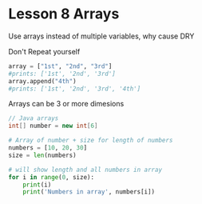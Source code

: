 # Lesson 8 Arrays

Use arrays instead of multiple variables, why cause DRY

Don't Repeat yourself

```python
array = ["1st", "2nd", "3rd"]
#prints: ['1st', '2nd', '3rd']
array.append("4th")
#prints: ['1st', '2nd', '3rd', '4th']
```

Arrays can be 3 or more dimesions

```java
// Java arrays
int[] number = new int[6]
```

```python
# Array of number + size for length of numbers
numbers = [10, 20, 30]
size = len(numbers)

# will show length and all numbers in array
for i in range(0, size):
    print(i)
    print('Numbers in array', numbers[i])
```


